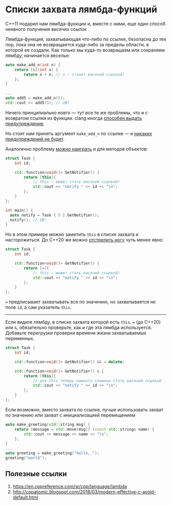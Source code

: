 # Списки захвата лямбда-функций

C++11 подарил нам лямбда-функции и, вместе с ними, еще один способ неявного получения висячих ссылок

Лямбда-функция, захватывающая что-либо по ссылке, безопасна до тех пор, пока она не возвращается куда-либо за пределы области, в которой ее создали. Как только мы куда-то возвращаем или сохраняем лямбду, начинается веселье:

```C++
auto make_add_n(int n) {
    return [&](int x) {
        return x + n; // n — станет висячей ссылкой!
    };
}

...
auto add5 = make_add_n(5);
std::cout << add5(5); // UB!
```

Ничего принципиально новго — тут все те же проблемы, что и с возвратом ссылки из функции.
clang иногда [способен выдать предупреждение](https://godbolt.org/z/rsq8hM).

Но стоит нам принять аргумент `make_add_n` по ссылке — и [никаких предупреждений не будет](https://godbolt.org/z/1K89z9).

Аналогично проблему [можно наиграть](https://godbolt.org/z/31KdTj) и для методов объектов:
```C++
struct Task {
    int id;

    std::function<void()> GetNotifier() {
        return [this]{
            // this — может стать висячей ссылкой!
            std::cout << "notify " << id << "\n"; 
        };
    }
};

int main() {
  auto notify = Task { 5 }.GetNotifier();
  notify(); // UB!
}
```

Но в этом примере можно заметить `this` в списке захвата и насторожиться. До C++20 же можно [отстрелить ногу](https://godbolt.org/z/WExKPo) чуть менее явно:
```C++
struct Task {
    int id;

    std::function<void()> GetNotifier() {
        return [=]{
            // this — может стать висячей ссылкой!
            std::cout << "notify " << id << "\n"; 
        };
    }
};
```
`=` предписывает захватывать все по значению, но захватывается не поле `id`, а сам указатель `this`.

---------

Если видите лямбду, в списке захвата которой есть `this`, `=` (до С++20) или `&`,
обязательно проверьте, как и где эта лямбда используется. Добавьте перегрузки проверки времени жизни захватываемых переменных.
```C++
struct Task {
    int id;

    std::function<void()> GetNotifier() && = delete;

    std::function<void()> GetNotifier() & {
        return [this]{
            // для this теперь намного сложнее стать висячей ссылкой
            std::cout << "notify " << id << "\n"; 
        };
    }
};
```

Если возможно, вместо захвата по ссылке, лучше использовать захват по значению или захват с инициализацией перемещением

```C++
auto make_greeting(std::string msg) {
    return [message = std::move(msg)] (const std::string& name) {
        std::cout << message << name << "\n";
    };
}
...
auto greeting = make_greeting("hello, ");
greeting("world");
```

## Полезные ссылки
1. https://en.cppreference.com/w/cpp/language/lambda
2. http://cppatomic.blogspot.com/2018/03/modern-effective-c-avoid-default.html